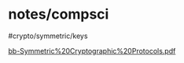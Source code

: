 # notes/compsci
#crypto/symmetric/keys


<a href='bb-Symmetric%20Cryptographic%20Protocols.pdf'>bb-Symmetric%20Cryptographic%20Protocols.pdf</a>


